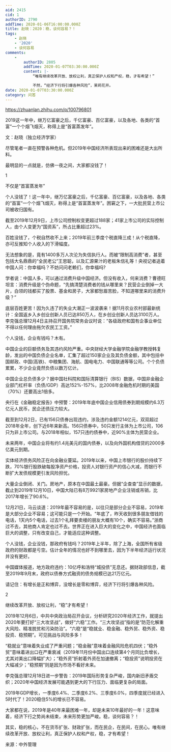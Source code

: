 ```yaml
---
aid: 2415
cid: 1
authorID: 2790
addTime: 2020-01-06T16:00:00.000Z
title: 赵晓：2020：稳，谈何容易？！
tags:
    - 赵晓
    - '2020'
    - 谈何容易
comments:
    -
        authorID: 2805
        addTime: 2020-01-07T03:30:00.000Z
        content: |-
            “唯有继续改革开放、放权让利，真正保护人权和产权，稳，才有希望！”

            不然，“经济下行将引爆各种风险”，茉莉花开。
date: 2020-01-07T03:30:00.000Z
category: 问答
---
```


https://zhuanlan.zhihu.com/p/100796801

2019这一年中，继万亿富豪之后，千亿富豪、百亿富豪，以及各地、各类的“首富”一个个烟飞烟灭，称得上是“首富蒸发年”。

文：赵晓（独立经济学家）

尽管笔者一直在预警各种危机。但2019年中国经济所表现出来的困难还是大出所料。

最明显的一点就是，仿佛一夜之间，大家都没钱了！

1

不仅是“首富蒸发年”

个人没钱了！这一年中，继万亿富豪之后，千亿富豪、百亿富豪，以及各地、各类的“首富”一个个烟飞烟灭，称得上是“首富蒸发年”。困窘之下，一大批民营上市公司被收归国有。

截至2019年12月9日，上市公司控制权变更超过188家；41家上市公司的实际控制人，由个人变更为“国资系”，所占比重超过23%。

百姓没钱了，个税自然收不上来；2019年前三季度个税直降三成！从个税直降，亦可反推知个人收入的下滑幅度。

无法想象的是，竟有1400多万人次沦为失信执行人。而被“限制高消费”者，甚至包括大名鼎鼎的“全民老公”王思聪，以及汇源果汁的老板朱信礼等！央视记者追着中国人问：你幸福吗？不妨问问老赖们，你幸福吗?​

学者说：中国人多，可以通过消费升级中国经济。但没有收入，何来消费？曹德旺坦言：消费升级是个伪命题，“先搞清楚消费者的钱从哪里来？民营企业倒掉一大片，白领的钱都买了股票、基金和房子，大家都愁眉苦脸，不知道哪里来的消费升级？”

底层百姓更苦！因为久违了的失业大潮正一波波袭来！据11月农业农村部最新统计：全国返乡入乡创业创新人员已达850万人，在乡创业创新人员达3100万人。李克强总理12月4日主持召开国务院常务会议时说：“各级政府和国有企事业单位不得以任何理由拖欠农民工工资。”

个人没钱，企业有钱吗？木有。

中国企业的巨额债务及其违约风险严重。中央财经大学金融学院金融学教授韩复龄，发出的中国负债企业名单，汇集了超过150家企业及其负债金额，其中包括中国邮政、中国(高铁)、中粮集团、海航、国电电力、中国联通等等公司。个个负债累累，不少企业竟然负债以数万亿计。

中国企业总负债多少？据中国社科院和国际清算银行（BIS）数据，中国非金融企业部门杠杆率（负债/GDP）高达152%-157%，比2008年金融危机时期的美国（70%）还要高出1倍多。

央行在《金融稳定报告》中预警：2019年年底中国企业信用债券到期规模约6.3万亿元人民币，民企还债压力较大。​

截至到12月2日，已有156只债券出现违约，涉及违约金额1214亿元，双双超过2018年全年，创下近6年来新高。156只债券中，50只发行主体为上市公司，106只为非上市公司。与2018年相似，157只违约债券中，近90%主体为民营企业。

未来两年，中国企业将有约1.4兆美元的国内债券，以及向外国机构借贷的2000多亿美元到期。

实体经济债务风险正在向金融业蔓延。2019年以来，中国上市银行的股价持续下跌，70%银行股跌破每股净资产价格，投资人对银行资产的信心大减，而银行不断扩大发债规模更引发风险担忧。

大量企业倒闭、关门。房地产，原本在中国最土最豪。但据“企查查”显示的数据，截止到2019年12月10日，中国大陆已有8万9921家房地产企业注销或吊销，比2017年增长了90.6%。

12月21日，马云谈道：2019年最不容易的是，以往只是部分企业不容易，2019年是大部分企业不容易；这可能只是一个开始。“年底了，昨天收到很多朋友借钱的电话，1天内5个电话，过去1个礼拜要卖楼的朋友大概有10个，确实不容易。”浙商过不去，其他商人肯定也过不去。世界正在进入巨大的变化之中，中国经济也面临巨大的调整，只有改变自己，才能适应这种调整。

个人没钱，企业没钱，那政府有钱吗？2019年上半年，除了上海，全国所有省级政府的财政都是亏空。估计全年的情况也好不到哪里去，因为下半年经济运行状况并没有更好。

中国媒体报道，地方政府违约：10亿呼和浩特“城投债”无息还。据财政部信息，截至2019年9月末，政府以债券方式融资的债务规模已达21万亿元。

请记住：有增长是正和博弈，没增长是零和博弈，经济下行将引爆各种风险。 ​

2

继续改革开放、放权让利，“稳”才有希望！

2019年12月6日，中共中央政治局召开会议，分析研究2020年经济工作，就提出2020年要打好“三大攻坚战”，做好“六稳”工作。“三大攻坚战”指的是“防范化解重大风险、精准脱贫和污染防治”。“六稳”是“稳就业、稳金融、稳外贸、稳外资、稳投资、稳预期”。可见挑战与风险多多！

“稳就业”意味着失业成了严重问题；“稳金融”意味着金融风险危机四伏；“稳外贸”意味着进出口在严重衰减（2019年11月份中国出口连续第4个月同比负增长，尤其对美出口降幅扩大）；“稳外资”折射着外资在加速撤离；“稳投资”说明投资在大幅减少；“稳预期”则是因为市场不看好未来。

李克强总理12月18日进一步警告：2019年国际形势复杂严峻，国内新旧矛盾交织；2020年中国经济发展可能遇到更大的下行压力、面临更复杂的局面。

2019年GDP增长，一季度6.4%、二季度6.2%、三季度6.0%，四季度就已经进入5时代了！2020稳住5%的增长已不容易。

大家都在说，2019年是40年来最困难一年，却是未来10年最好的一年！这意味着，经济下行之势尚未结束，未来形势更加严峻。稳，谈何容易？！

其实，稳的核心，不在货币扩张、财政扩张，而在民企，在民间，在民心。唯有继续改革开放、放权让利，真正保护人权和产权，稳，才有希望！

来源：中外管理
